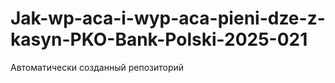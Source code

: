 # Jak-wp-aca-i-wyp-aca-pieni-dze-z-kasyn-PKO-Bank-Polski-2025-021
Автоматически созданный репозиторий
